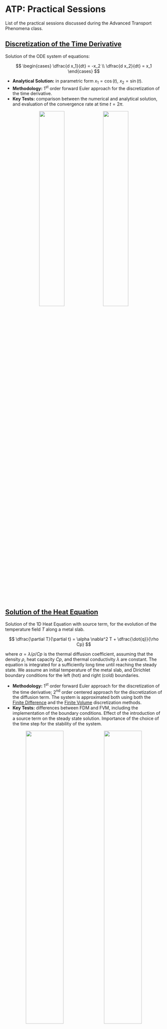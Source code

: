 # ATP: Practical Sessions

List of the practical sessions discussed during the Advanced Transport Phenomena class.

## [Discretization of the Time Derivative](ps1)

Solution of the ODE system of equations:

$$
\begin{cases}
  \dfrac{d x_1}{dt} = -x_2 \\
  \dfrac{d x_2}{dt} = x_1
\end{cases}
$$

* **Analytical Solution:** in parametric form $x_1 = \cos(t)$, $x_2 = \sin(t)$.
* **Methodology:** 1<sup>st</sup> order forward Euler approach for the discretization of the time derivative.
* **Key Tests:** comparison between the numerical and analytical solution, and evaluation of the convergence rate at time $t = 2\pi$.

<p align="middle" >
  <img src="doc/ps1-plots.png" width="40%" /> 
  <img src="doc/ps1-errors.png" width="40%" />
</p>

## [Solution of the Heat Equation](ps2)

Solution of the 1D Heat Equation with source term, for the evolution of the temperature field $T$ along a metal slab.

$$
  \dfrac{\partial T}{\partial t} = \alpha \nabla^2 T + \dfrac{\dot{q}}{\rho Cp}
$$

where $\alpha = \lambda/\rho/Cp$ is the thermal diffusion coefficient, assuming that the density $\rho$, heat capacity $Cp$, and thermal conductivity $\lambda$ are constant. The equation is integrated for a sufficiently long time until reaching the steady state. We assume an initial temperature of the metal slab, and Dirichlet boundary conditions for the left (hot) and right (cold) boundaries.

* **Methodology:** 1<sup>st</sup> order forward Euler approach for the discretization of the time derivative; 2<sup>nd</sup> order centered approach for the discretization of the diffusion term. The system is approximated both using both the [Finite Difference](ps2/diffusioneq_1D_FDM_explicit.m) and the [Finite Volume](ps2/diffusioneq_1D_FVM_explicit.m) discretization methods.
* **Key Tests:** differences between FDM and FVM, including the implementation of the boundary conditions. Effect of the introduction of a source term on the steady state solution. Importance of the choice of the time step for the stability of the system.

<p align="middle" >
  <img src="doc/ps2-heatequation.gif" width="49%" /> 
  <img src="doc/ps2-heatequation-sources.gif" width="49%" />
</p>

## [Solution of a Benchmark Advection-Diffusion Equation](ps3)

Solution of the 1D Advection-Diffusion equation for the transport of a sine wave.

$$
  \dfrac{\partial f}{\partial t} + \mathbf{u}\cdot\nabla f = \Gamma \nabla^2 f
$$

where the velocity field $\mathbf{u}$ and the diffusion coefficient $\Gamma$ are constant and uniform. The problem is initialized to the analytical solution, and periodic boundary conditions are used.

* **Analytical Solution:** $f(x,t) = A \sin(2\pi k (x - \mathbf{u}t)) e^{-4\pi^2k^2\Gamma t}$, where $A$ is the amplitude, while $k$ is the wave number.
* **Methodology:** 1<sup>st</sup> order forward Euler approach for the discretization of the time derivative. Comparison of 1<sup>st</sup> order and 2<sup>nd</sup> order approaches for the discretization of the convective term: BDS and CDS approximations for the finite difference case, Upwind and Centered approximations for the finite volume case. 2<sup>nd</sup> order centered approach for the discretization of the diffusion term.
* **Key Tests:** implementation of the problem using FDM and FVM, including the implementation of periodic boundary conditions. Testing the stability of the time discretization, and the behavior of the system at different velocity and diffusivity, with particular focus on pure convective conditions ($\Gamma = 0$).

<p align="middle" >
  <img src="doc/ps3-plots.gif" width="49%" /> 
</p>

## [Transport of a Discontinuity](ps4/advection_discontinuity_1D_FVM.m)

Solution of the 1D Advection equation:

$$
  \dfrac{\partial f}{\partial t} + \mathbf{u}\cdot\nabla f = 0
$$

for a step function $f$. In these conditions, the centered scheme leads to strong oscillations, while the upwind scheme leads to unphysical diffusion. We implement a possible solution to this problem.

* **Methodology:** 1<sup>st</sup> order forward Euler approach for the discretization of the time derivative. Comparison of 1<sup>st</sup> order upwind and 2<sup>nd</sup> order centered approaches for the discretization of the convective terms, in finite volumes. Implementation of flux limiters to switch between upwind and centered schemes depending on the local gradient of the function.
* **Key Tests:** comparison between centered, upwind, and flux limiter cases.

<p align="middle" >
  <img src="doc/ps4-discontinuity.gif" width="49%" /> 
</p>

## [Time implicit solution of Advection-Diffusion equations](ps4/implicit_advection_diffusion_1D_FVM.m)

Solution of the 1D Advection equation:

$$
  \dfrac{\partial f}{\partial t} + \mathbf{u}\cdot\nabla f = \Gamma\nabla^2 f
$$

intialized as a Gaussian function:

$$
  f(x) = \dfrac{1}{\sigma \sqrt{2\pi}} \exp\left(-\dfrac{(x - \mu)^2}{2\sigma^2}\right)
$$

using a Dirichlet boundary condition for the right side of the domain $f(x=0,t) = 0$ and a Neumann boundary condition for the right side $\nabla f|_{x=L} = 0$.

* **Methodology:** 1<sup>st</sup> order backward Euler approach for the discretization of the time derivative. 1<sup>st</sup> order upwind approach for the discretization of the convective terms, 2<sup>nd</sup> order centered approach for diffusion term, using the FVM.
* **Key Tests:** verify that the solution is stable regardless the time step, and analyze the different solutions at varying Peclet number.

<p align="middle" >
  <img src="doc/ps4-implicit.gif" width="49%" /> 
</p>

## [Iterative solution of Poisson Equations](ps5)

Solution of the 1D Poisson equation:

$$
  \nabla\cdot\left(\nabla f\right) = S
$$

where the the source term is constant and equal to 1, the left and right boundaries of the domain are prescribed with Dirichlet boundary conditions ($f_{left} = 0$, and $f_{right} = 1$).

* **Methodology:** Jacobi method, Gauss-Seidel, and Successive Over-Relaxation for the iterative solution of the problem. Discretization using the Finite Difference Method, using a centered 2<sup>nd</sup> order approach for the Laplacian operator.
* **Key Tests:** observe the different number of iterations required to reach convergence using Jacobi, Gauss-Seidel and the SOR methods (at different over-relaxation parameters $\beta$).

<div align="center">

| Method  | $\boldsymbol{\beta}$ | iterations |
| ------- | ------- |----------- |
| Jacobi  | -  | 4043 |
| Gauss-Seidel |  - | 1982 |
| Gauss-Seidel + SOR | $\beta = 1.5$  | 667 |
| Gauss-Seidel + SOR | $\beta = 1.7$  | 355 |
| Gauss-Seidel + SOR | $\beta = 1.9$  | 128 |
| Gauss-Seidel + SOR | $\beta = 1.95$ | 244 |

</div>

## [Lid Driven Cavity](ps6/lid_driven_cavity_2D_FVM.m)

Solve the incompressible Navier-Stokes equations:

$$
\dfrac{\partial \mathbf{u}}{\partial t} + \mathbf{u}\cdot\nabla\mathbf{u} = \nu\nabla^2\mathbf{u} - \dfrac{1}{\rho}\nabla p + \mathbf{a}
$$
$$
\nabla\cdot\mathbf{u} = 0
$$

for an initially quiescient fluid in a square (2D) cavity, with lenght $L = 1 m$. The integration of the problem is performed for a sufficiently long time, until reaching the steady state. The east, west, and south walls of the domain are closed ($\mathbf{u} = 0$ and $\nabla p = 0$). The top wall (lid) moves with a given velocity $\mathbf{u} = (1,0) m/s$. The kinematic viscosity $\nu$ is adjusted depending on the simulation Reynolds number, whose initial value is $Re = 100$. Any other acceleration term $\mathbf{a}$ is neglected.

We want to find the velocity and pressure fields in every point of the domain.

* **Methodology:** Projection method for the pressure-velocity coupling. 1<sup>st</sup> order forward (explicit) Euler approach for the discretization of the time derivative. 2<sup>nd</sup> order centered approach for the discretization of the convective terms, 2<sup>nd</sup> order centered approach for diffusion term. Use the Finite Volume Method with a staggered grid.
* **Key Tests:** focus on the implementation technique, the different behavior of the system at different Reynolds number, and comparison with experimental data at different grid resolutions.

<p align="middle" >
  <img src="doc/lid.png" width="100%" /> 
</p>

## [Flow in a Tube](ps7/flow_in_tube_2D_FVM.m)

Extend the lid driven cavity problem solving the same set of 2D incompressible Navier-Stokes equations but for the flow in a tube problem. The geometry of a 2D tube is a rectangle with width $L_x = 1 m$ and height $L_y = 8 m$. Initially, the kinematic viscosity is set to $\nu = 10^{-2}$, while the inlet velocity is $\mathbf{u}_{in} = (0.1,0) m/s$.

* **Methodology:** Compared to the lid driven cavity problem, this test case has different geometry and boundary condition. The top and bottom walls have _no-slip_ boundary conditons, the left wall considers the inlet fluid velocity, while at the right side we set _outflow_ conditions:
* **Key Tests:** Focus on the different boundary conditions for the pressure equation, and discuss the trend of the numerical results at different Reynolds numbers.

<p align="middle" >
  <img src="doc/tube.png" width="90%" /> 
</p>

## [Heated Cavity](ps8/heated_cavity_2D_FVM.m)

Solve the incompressible Navier-Stokes equations coupled with the energy equation using the Boussinesq approximation:

$$
\dfrac{\partial \mathbf{u}}{\partial t} + \mathbf{u}\cdot\nabla\mathbf{u} = \nu_0\nabla^2\mathbf{u} - \dfrac{1}{\rho_0}\nabla p - \mathbf{g}\beta(T - T_0) 
$$
$$
\nabla\cdot\mathbf{u} = 0
$$
$$
\rho_0 c_{p,0} \left( \dfrac{\partial T}{\partial t} + \mathbf{u}\cdot\nabla T \right) = \nabla \cdot \left(\lambda_0\nabla T\right)
$$

for an initially quiescient fluid in a square (2D) cavity, with lenght $L = 1 m$. The temperature is imposed to constant values on the left (cold) and on the right (hot) walls, while the top and bottom boundaries are adiabatic.

We want to find the velocity, pressure, and temperature fields in every point of the domain.

* **Methodology:** Projection method for the pressure-velocity coupling. 1<sup>st</sup> order forward (explicit) Euler approach for the discretization of the time derivative. 2<sup>nd</sup> order centered approach for the discretization of the convective terms, 2<sup>nd</sup> order centered approach for diffusion term. Use the Finite Volume Method with a staggered grid. Buoyancy driven flows are included using Boussinesq approximation. 
* **Key Tests:** focus on the implementation technique, the different behavior of the system at different Rayleigh number, and compare the results with the numerical solution from the book by Ferziger & Peric (Computational Methods for Fluid Dynamics) at different grid resolutions.

<p align="middle" >
  <img src="doc/heated.png" width="100%" /> 
</p>

## [Reactive Systems](ps9)

Solve the Advection-Diffusion-Reaction equations:

$$
\dfrac{\partial c_i}{\partial t} + \mathbf{u}\cdot\nabla c_i = \nabla\cdot\left(D\nabla c_i \right) + r_i
$$

for a 1D system, with constant velocity $\mathbf{u} = 1\text{ }m/s$, length $L = 2\text{ }m$, diffusivity $D = 10^{-2}\text{ }m^2/s$, which is integrated until steady-state. The system is isothermal and the mixture comprises three chemical species (A, B, and C), which undergo the following chemical reactions:

$$
A \xrightarrow[]{r_1} B \xrightarrow[]{r_2} C
$$

where the reaction rates are computed as $r_1 = k_1 C_A$, and $r_2 = k_2 C_B$, respectively. Solve the problem in order to find the concentration profiles of each species ($C_A$, $C_B$, and $C_C$) along the space coordinate.

* **Methodology:** Solve the problem using three different methods: i) time explicit integration; ii) time implicit with linearization of the reactive terms; iii) operator splitting. 
* **Key Tests:** focus on the implementation technique, the stability of the system for each solution method and their underlying assumptions, and compare the simulation times.

<p align="middle" >
  <img src="doc/heated.png" width="100%" /> 
</p>

